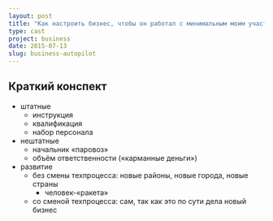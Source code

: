 ```yaml
---
layout: post
title: "Как настроить бизнес, чтобы он работал с минимальным моим участием"
type: cast
project: business
date: 2015-07-13
slug: business-autopilot
---
```



## Краткий конспект

- штатные
  - инструкция
  - квалификация
  - набор персонала
- нештатные
  - начальник «паровоз»
  - объём ответственности («карманные деньги»)
- развитие
  - без смены техпроцесса: новые районы, новые города, новые страны
    - человек-«ракета»
  - со сменой техпроцесса: сам, так как это по сути дела новый бизнес
